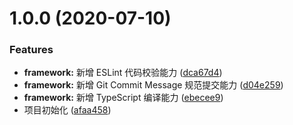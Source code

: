 # 1.0.0 (2020-07-10)

### Features

* **framework:** 新增 ESLint 代码校验能力 ([dca67d4](https://github.com/ziyi2/algorithms/commit/dca67d4da73259636c612e677d7d406903d7abd8))
* **framework:** 新增 Git Commit Message 规范提交能力 ([d04e259](https://github.com/ziyi2/algorithms/commit/d04e25977a7041b5e2d9d801934d554ab6815c42))
* **framework:** 新增 TypeScript 编译能力 ([ebecee9](https://github.com/ziyi2/algorithms/commit/ebecee96551f8ed49a7b48c61be3da6b79ae3974))
* 项目初始化 ([afaa458](https://github.com/ziyi2/algorithms/commit/afaa4583009ea5ac3ead2f3bfc5c61103ce8533c))
